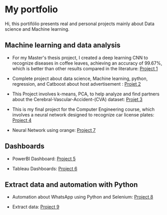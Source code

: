 # My portfolio

 Hi, this portifólio presents real and personal projects mainly about Data science and Machine learning.
 
<be>

## Machine learning and data analysis
- For my Master's thesis project, I created a deep learning CNN to recognize diseases in coffee leaves, achieving an accuracy of 99.67%, which is better than other results compared in the literature: [Project 1](https://github.com/charlyBraga/masters-dissertation)

- Complete project about data science, Machine learning, python, regression, and Catboost about host advertisement : [Projet 2](https://github.com/charlyBraga/analysis-price-host)

- This Project involves k-means, PCA, to help analyze and find partners about the Cerebral-Vascular-Accident-(CVA) dataset: [Projet 3](https://github.com/charlyBraga/datamining-kemans-PCA-TSNE--Cerebral-Vascular-Accident-CVA-/blob/main/UNIFEI_Minera%C3%A7%C3%A3o_de_dados_charlybraga.ipynb)

- This is my final project for the Computer Engineering course, which involves a neural network designed to recognize car license plates: [Project 4](https://github.com/charlyBraga/TFG-ComputerEngineering-)

- Neural Network using orange: [Project 7](https://github.com/charlyBraga/Redes-Neurais-Artificiais-no-Orange)

## Dashboards
- PowerBI Dashboard: [Project 5](https://github.com/charlyBraga/PowerBI-Dashboard-AluraPet)

- Tableau Dashboards: [Project 6](https://github.com/charlyBraga/Tableau-dashboards-projects/tree/main) 


## Extract data and automation with Python
- Automation about WhatsApp using Python and Selenium: [Project 8](https://github.com/charlyBraga/whatsappBot)

- Extract data: [Project 9](https://github.com/charlyBraga/Extract-data-in-txt-with-basic-python/tree/main)

